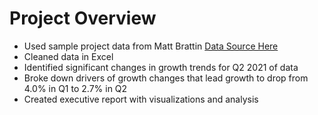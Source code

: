 # Project Overview 

* Used sample project data from Matt Brattin [Data Source Here](https://github.com/mattbrattin/Excel-for-Analytics)
* Cleaned data in Excel
* Identified significant changes in growth trends for Q2 2021 of data
* Broke down drivers of growth changes that lead growth to drop from 4.0% in Q1 to 2.7% in Q2
* Created executive report with visualizations and analysis
